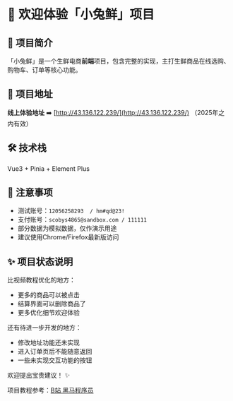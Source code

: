 # 🐇 欢迎体验「小兔鲜」项目 

## 🌟 项目简介
「小兔鲜」是一个生鲜电商**前端**项目，包含完整的实现，主打生鲜商品在线选购、购物车、订单等核心功能。

## 🔗 项目地址
**线上体验地址** ➡️ [http://43.136.122.239/](http://43.136.122.239/)   （2025年之内有效）

## 🛠️ 技术栈
Vue3 + Pinia + Element Plus

## 📌 注意事项
- 测试账号：`12056258293  / hm#qd@23!`
- 支付账号：`scobys4865@sandbox.com / 111111`
- 部分数据为模拟数据，仅作演示用途
- 建议使用Chrome/Firefox最新版访问

## ✨ 项目状态说明
比视频教程优化的地方：
- 更多的商品可以被点击
- 结算界面可以删除商品了
- 更多优化细节欢迎体验

还有待进一步开发的地方：
- 修改地址功能还未实现
- 进入订单页后不能随意返回
- 一些未实现交互功能的按钮

 
欢迎提出宝贵建议！ ✨

项目教程参考：[B站  黑马程序员](https://space.bilibili.com/37974444)
